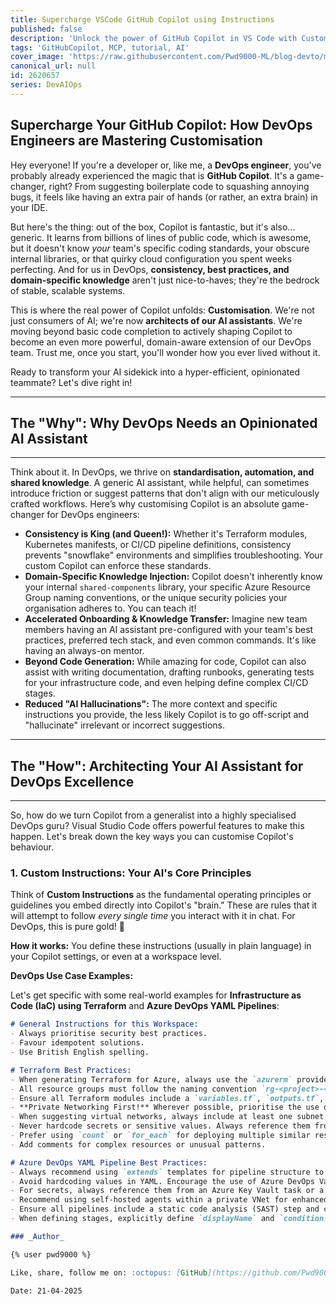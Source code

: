 ```yaml
---
title: Supercharge VSCode GitHub Copilot using Instructions
published: false
description: 'Unlock the power of GitHub Copilot in VS Code with Custom Integration.'
tags: 'GitHubCopilot, MCP, tutorial, AI'
cover_image: 'https://raw.githubusercontent.com/Pwd9000-ML/blog-devto/main/posts/2025/DevAIOps-Inst-GitHub/assets/main.png'
canonical_url: null
id: 2620657
series: DevAIOps
---
```


## Supercharge Your GitHub Copilot: How DevOps Engineers are Mastering Customisation

Hey everyone! If you're a developer or, like me, a **DevOps engineer**, you've probably already experienced the magic that is **GitHub Copilot**. It's a game-changer, right? From suggesting boilerplate code to squashing annoying bugs, it feels like having an extra pair of hands (or rather, an extra brain) in your IDE.

But here's the thing: out of the box, Copilot is fantastic, but it's also… generic. It learns from billions of lines of public code, which is awesome, but it doesn't know *your* team's specific coding standards, your obscure internal libraries, or that quirky cloud configuration you spent weeks perfecting. And for us in DevOps, **consistency, best practices, and domain-specific knowledge** aren't just nice-to-haves; they're the bedrock of stable, scalable systems.

This is where the real power of Copilot unfolds: **Customisation**. We're not just consumers of AI; we're now **architects of our AI assistants**. We're moving beyond basic code completion to actively shaping Copilot to become an even more powerful, domain-aware extension of our DevOps team. Trust me, once you start, you'll wonder how you ever lived without it.

Ready to transform your AI sidekick into a hyper-efficient, opinionated teammate? Let's dive right in!

---

## The "Why": Why DevOps Needs an Opinionated AI Assistant

---

Think about it. In DevOps, we thrive on **standardisation, automation, and shared knowledge**. A generic AI assistant, while helpful, can sometimes introduce friction or suggest patterns that don't align with our meticulously crafted workflows. Here’s why customising Copilot is an absolute game-changer for DevOps engineers:

* **Consistency is King (and Queen!):** Whether it's Terraform modules, Kubernetes manifests, or CI/CD pipeline definitions, consistency prevents "snowflake" environments and simplifies troubleshooting. Your custom Copilot can enforce these standards.
* **Domain-Specific Knowledge Injection:** Copilot doesn't inherently know your internal `shared-components` library, your specific Azure Resource Group naming conventions, or the unique security policies your organisation adheres to. You can teach it!
* **Accelerated Onboarding & Knowledge Transfer:** Imagine new team members having an AI assistant pre-configured with your team's best practices, preferred tech stack, and even common commands. It's like having an always-on mentor.
* **Beyond Code Generation:** While amazing for code, Copilot can also assist with writing documentation, drafting runbooks, generating tests for your infrastructure code, and even helping define complex CI/CD stages.
* **Reduced "AI Hallucinations":** The more context and specific instructions you provide, the less likely Copilot is to go off-script and "hallucinate" irrelevant or incorrect suggestions.

---

## The "How": Architecting Your AI Assistant for DevOps Excellence

---

So, how do we turn Copilot from a generalist into a highly specialised DevOps guru? Visual Studio Code offers powerful features to make this happen. Let's break down the key ways you can customise Copilot's behaviour.

### **1. Custom Instructions: Your AI's Core Principles**

Think of **Custom Instructions** as the fundamental operating principles or guidelines you embed directly into Copilot's "brain." These are rules that it will attempt to follow *every single time* you interact with it in chat. For DevOps, this is pure gold! 🤯

**How it works:** You define these instructions (usually in plain language) in your Copilot settings, or even at a workspace level.

**DevOps Use Case Examples:**

Let's get specific with some real-world examples for **Infrastructure as Code (IaC) using Terraform** and **Azure DevOps YAML Pipelines**:

```markdown
# General Instructions for this Workspace:
- Always prioritise security best practices.
- Favour idempotent solutions.
- Use British English spelling.

# Terraform Best Practices:
- When generating Terraform for Azure, always use the `azurerm` provider version `~>3.0`.
- All resource groups must follow the naming convention `rg-<project>-<environment>-<region>-<type>-001`. Example: `rg-myapp-dev-uks-web-001`.
- Ensure all Terraform modules include a `variables.tf`, `outputs.tf`, and a `README.md`.
- **Private Networking First!** Wherever possible, prioritise the use of private endpoints for Azure PaaS services (e.g., Storage Accounts, Azure SQL Database, Key Vault, Container Registry) to ensure traffic stays within the virtual network.
- When suggesting virtual networks, always include at least one subnet dedicated for private endpoints and ensure `enforce_private_link_endpoint_network_policies = true` on any such subnets.
- Never hardcode secrets or sensitive values. Always reference them from Azure Key Vault or Azure DevOps Secure Files.
- Prefer using `count` or `for_each` for deploying multiple similar resources over duplicating resource blocks.
- Add comments for complex resources or unusual patterns.

# Azure DevOps YAML Pipeline Best Practices:
- Always recommend using `extends` templates for pipeline structure to ensure consistency and reusability.
- Avoid hardcoding values in YAML. Encourage the use of Azure DevOps Variable Groups for environment-specific configurations.
- For secrets, always reference them from an Azure Key Vault task or a secure variable group. Never inline secrets.
- Recommend using self-hosted agents within a private VNet for enhanced security when dealing with internal resources.
- Ensure all pipelines include a static code analysis (SAST) step and container image scanning if Docker is involved.
- When defining stages, explicitly define `displayName` and `condition`.

### _Author_

{% user pwd9000 %}

Like, share, follow me on: :octopus: [GitHub](https://github.com/Pwd9000-ML) | :penguin: [X/Twitter](https://x.com/pwd9000) | :space_invader: [LinkedIn](https://www.linkedin.com/in/marcel-l-61b0a96b/)

Date: 21-04-2025
